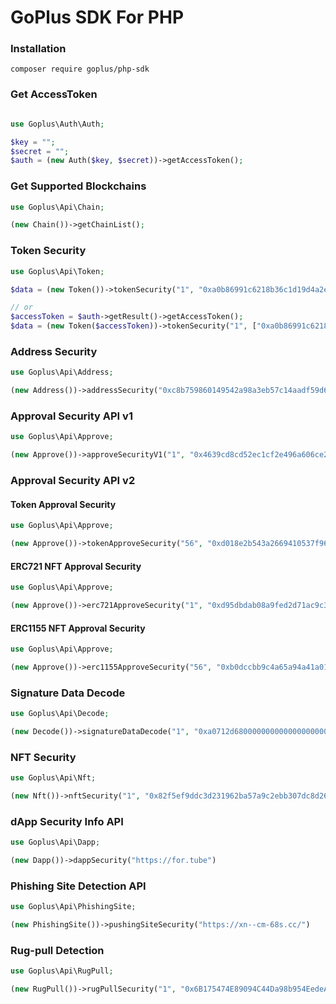 # GoPlus SDK For PHP

### Installation

```
composer require goplus/php-sdk
```

### Get AccessToken
```php

use Goplus\Auth\Auth;

$key = "";
$secret = "";
$auth = (new Auth($key, $secret))->getAccessToken();

```


### Get Supported Blockchains

```php
use Goplus\Api\Chain;

(new Chain())->getChainList();

```

### Token Security

```php
use Goplus\Api\Token;

$data = (new Token())->tokenSecurity("1", "0xa0b86991c6218b36c1d19d4a2e9eb0ce3606eb48");

// or
$accessToken = $auth->getResult()->getAccessToken();
$data = (new Token($accessToken))->tokenSecurity("1", ["0xa0b86991c6218b36c1d19d4a2e9eb0ce3606eb48", "0xC02aaA39b223FE8D0A0e5C4F27eAD9083C756Cc2", ...]);

```

### Address Security

```php
use Goplus\Api\Address;

(new Address())->addressSecurity("0xc8b759860149542a98a3eb57c14aadf59d6d89b9");

```


### Approval Security API v1
```php
use Goplus\Api\Approve;

(new Approve())->approveSecurityV1("1", "0x4639cd8cd52ec1cf2e496a606ce28d8afb1c792f");

```


### Approval Security API v2

#### Token Approval Security

```php
use Goplus\Api\Approve;

(new Approve())->tokenApproveSecurity("56", "0xd018e2b543a2669410537f96293590138cacedf3");

```

#### ERC721 NFT Approval Security

```php
use Goplus\Api\Approve;

(new Approve())->erc721ApproveSecurity("1", "0xd95dbdab08a9fed2d71ac9c3028aac40905d8cf3");

```

#### ERC1155 NFT Approval Security

```php
use Goplus\Api\Approve;

(new Approve())->erc1155ApproveSecurity("56", "0xb0dccbb9c4a65a94a41a0165aaea79c8b2fc54ce");

```


### Signature Data Decode
```php
use Goplus\Api\Decode;

(new Decode())->signatureDataDecode("1", "0xa0712d680000000000000000000000000000000000000000000000000000000062fee481", "0x4cc8aa0c6ffbe18534584da9b592aa438733ee66")

```

### NFT Security
```php
use Goplus\Api\Nft;

(new Nft())->nftSecurity("1", "0x82f5ef9ddc3d231962ba57a9c2ebb307dc8d26c2")

```

### dApp Security Info API
```php
use Goplus\Api\Dapp;

(new Dapp())->dappSecurity("https://for.tube")
```

### Phishing Site Detection API
```php
use Goplus\Api\PhishingSite;

(new PhishingSite())->pushingSiteSecurity("https://xn--cm-68s.cc/")
```

### Rug-pull Detection 

```php
use Goplus\Api\RugPull;

(new RugPull())->rugPullSecurity("1", "0x6B175474E89094C44Da98b954EedeAC495271d0F")
```
